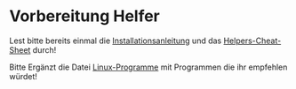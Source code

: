 # Vorbereitung Helfer

Lest bitte bereits einmal die [Installationsanleitung](docs/installguide_complete.pdf) und das [Helpers-Cheat-Sheet](docs/helpers_cheat_sheet.pdf) durch!

Bitte Ergänzt die Datei [Linux-Programme](docs/Linux-Programme.md) mit Programmen die ihr empfehlen würdet!
